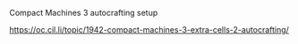Compact Machines 3 autocrafting setup

https://oc.cil.li/topic/1942-compact-machines-3-extra-cells-2-autocrafting/
